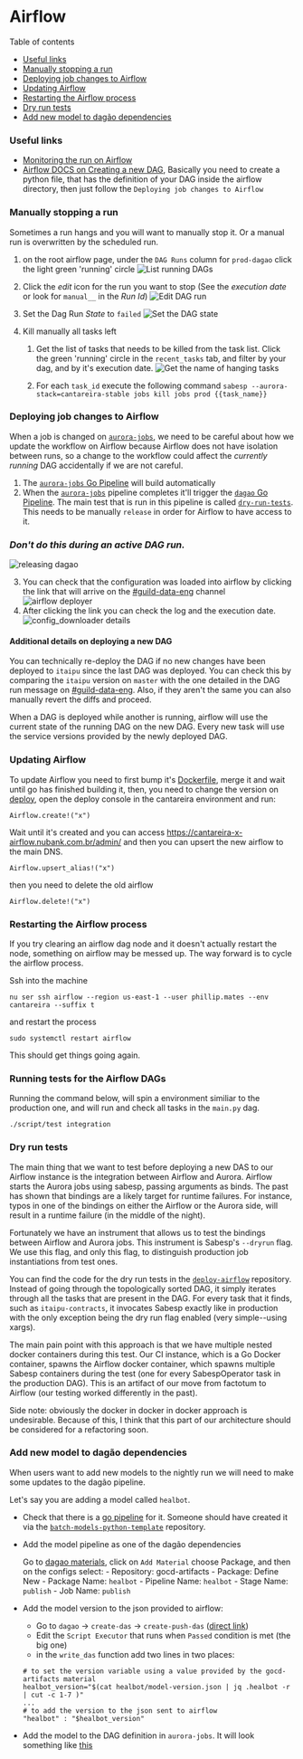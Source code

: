 # Airflow

Table of contents

* [Useful links](#useful-links)
* [Manually stopping a run](#manually-stopping-a-run)
* [Deploying job changes to Airflow](#deploying-job-changes-to-airflow)
* [Updating Airflow](#updating-airflow)
* [Restarting the Airflow process](#restarting-the-airflow-process)
* [Dry run tests](#dry-run-tests)
* [Add new model to dagão dependencies](#add-new-model-to-dagão-dependencies)

### Useful links
* [Monitoring the run on Airflow](./monitoring_nightly_run.md)
* [Airflow DOCS on Creating a new DAG](https://airflow.apache.org/tutorial.html), Basically you need to create a python file, that has the definition of your DAG inside the airflow directory, then just follow the `Deploying job changes to Airflow`

### Manually stopping a run

Sometimes a run hangs and you will want to manually stop it. Or a manual run is overwritten by the scheduled run.

1. on the root airflow page, under the `DAG Runs` column for `prod-dagao` click the light green 'running' circle
![List running DAGs](images/running-dags.png)

2. Click the _edit_ icon for the run you want to stop (See the _execution date_ or look for `manual__` in the _Run Id_)
![Edit DAG run](images/edit-dag-runs.png)

3. Set the Dag Run _State_ to `failed`
![Set the DAG state](images/set-dag-run-as-failed.png)

4. Kill manually all tasks left
   1. Get the list of tasks that needs to be killed from the task list. Click the green 'running' circle in the `recent_tasks` tab, and filter by your dag, and by it's execution date.
   ![Get the name of hanging tasks](images/filter-by-tasks.png)

   2. For each `task_id` execute the following command
   `sabesp --aurora-stack=cantareira-stable jobs kill jobs prod {{task_name}}`

### Deploying job changes to Airflow
When a job is changed on [`aurora-jobs`](https://github.com/nubank/aurora-jobs), we need to be careful about how we update the workflow on Airflow because Airflow does not have isolation between runs, so a change to the workflow could affect the *currently running* DAG accidentally if we are not careful.
   1. The [`aurora-jobs` Go Pipeline](https://go.nubank.com.br/go/tab/pipeline/history/aurora-jobs) will build automatically
   2. When the [`aurora-jobs`](https://github.com/nubank/aurora-jobs) pipeline
 completes it'll trigger the [`dagao` Go
 Pipeline](https://go.nubank.com.br/go/pipeline/history/dagao). The main test
 that is run in this pipeline is called [`dry-run-tests`](#dry-run-tests). This needs to be
 manually `release` in order for Airflow to have access to it. 
 
 ### *Don't do this during an active DAG run.*

   ![releasing dagao](images/release_dagao.png)

   3. You can check that the configuration was loaded into airflow by clicking the link that will arrive on the [#guild-data-eng](https://nubank.slack.com/messages/C1SNEPL5P/) channel
   ![airflow deployer](images/airflow_deployer.png)
   4. After clicking the link you can check the log and the execution date.
   ![config_downloader details](images/airflow_check.png)

#### Additional details on deploying a new DAG

You can technically re-deploy the DAG if no new changes have been deployed to `itaipu` since the last DAG was deployed.
You can check this by comparing the `itaipu` version on `master` with the one detailed in the DAG run message on [#guild-data-eng](https://nubank.slack.com/messages/C1SNEPL5P/).
Also, if they aren't the same you can also manually revert the diffs and proceed.

When a DAG is deployed while another is running, airflow will use the current state of the running DAG on the new DAG. Every new task will use the service versions provided by the newly deployed DAG.

### Updating Airflow

To update Airflow you need to first bump it's [Dockerfile](https://github.com/nubank/dockerfiles/blob/master/airflow/Dockerfile), merge it and wait until go has finished building it, then, you need to change the version on [deploy](https://github.com/nubank/deploy/blob/master/lib/recipes/airflow.rb#L21), open the deploy console in the cantareira environment and run:

`Airflow.create!("x")`

Wait until it's created and you can access https://cantareira-x-airflow.nubank.com.br/admin/ and then you can upsert the new airflow to the main DNS.

`Airflow.upsert_alias!("x")`

then you need to delete the old airflow

`Airflow.delete!("x")`

### Restarting the Airflow process

If you try clearing an airflow dag node and it doesn't actually restart the node, something on airflow may be messed up.
The way forward is to cycle the airflow process.

Ssh into the machine

```
nu ser ssh airflow --region us-east-1 --user phillip.mates --env cantareira --suffix t
```

and restart the process

```
sudo systemctl restart airflow
```

This should get things going again.


### Running tests for the Airflow DAGs

Running the command below, will spin a environment similiar to the production one, and will run and check all tasks in the `main.py` dag.

```
./script/test integration
```

### Dry run tests

The main thing that we want to test before deploying a new DAS to our Airflow
instance is the integration between Airflow and Aurora. Airflow starts the
Aurora jobs using sabesp, passing arguments as binds. The past has shown that
bindings are a likely target for runtime failures. For instance, typos in one of
the bindings on either the Airflow or the Aurora side, will result in a runtime
failure (in the middle of the night).

Fortunately we have an instrument that allows us to test the bindings between
Airflow and Aurora jobs. This instrument is Sabesp's `--dryrun` flag. We use
this flag, and only this flag, to distinguish production job instantiations from
test ones.

You can find the code for the dry run tests in the
[`deploy-airflow`](https://github.nubank/deploy-airflow) repository. Instead of
going through the topologically sorted DAG, it simply iterates through all the
tasks that are present in the DAG. For every task that it finds, such as
`itaipu-contracts`, it invocates Sabesp exactly like in production with the only
exception being the dry run flag enabled (very simple--using xargs).

The main pain point with this approach is that we have multiple nested docker
containers during this test. Our CI instance, which is a Go Docker container,
spawns the Airflow docker container, which spawns multiple Sabesp containers
during the test (one for every SabespOperator task in the production DAG). This
is an artifact of our move from factotum to Airflow (our testing worked
differently in the past).

Side note: obviously the docker in docker in docker approach is
undesirable. Because of this, I think that this part of our architecture should
be considered for a refactoring soon.

### Add new model to dagão dependencies

When users want to add new models to the nightly run we will need to make some updates to the dagão pipeline.

Let's say you are adding a model called `healbot`.
 - Check that there is a [go pipeline](https://go.nubank.com.br/go/tab/pipeline/history/healbot) for it. Someone should have created it via the [`batch-models-python-template`](https://github.com/nubank/batch-models-python-template/) repository.
 - Add the model pipeline as one of the dagão dependencies

    Go to [dagao materials](https://go.nubank.com.br/go/admin/pipelines/dagao/materials?current_tab=materials#), click on `Add Material`
    choose Package, and then on the configs select:
        - Repository: gocd-artifacts
        - Package: Define New
        - Package Name: `healbot`
        - Pipeline Name: `healbot`
        - Stage Name: `publish`
        - Job Name: `publish`

 - Add the model version to the json provided to airflow:

    - Go to `dagao` -> `create-das` -> `create-push-das` ([direct link](https://go.nubank.com.br/go/admin/pipelines/dagao/stages/create-das/job/create-push-das/tasks))
    - Edit the `Script Executor` that runs when `Passed` condition is met (the big one)
    - in the `write_das` function add two lines in two places:
    ```
    # to set the version variable using a value provided by the gocd-artifacts material
    healbot_version="$(cat healbot/model-version.json | jq .healbot -r | cut -c 1-7 )"
    ...
    # to add the version to the json sent to airflow
    "healbot" : "$healbot_version"
    ```

 - Add the model to the DAG definition in `aurora-jobs`. It will look something like [this](https://github.com/nubank/aurora-jobs/pull/606/files)
